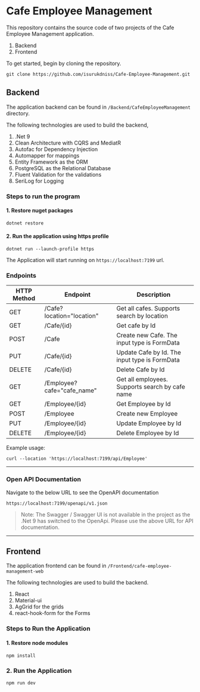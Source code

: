 # Cafe Employee Management

This repository contains the source code of two projects of the Cafe Employee Management application.

1. Backend
2. Frontend


To get started, begin by cloning the repository.

```
git clone https://github.com/isurukdniss/Cafe-Employee-Management.git
```

## Backend

The application backend can be found in `/Backend/CafeEmployeeManagement` directory.

The following technologies are used to build the backend,

1. .Net 9
2. Clean Architecture with CQRS and MediatR
3. Autofac for Dependency Injection
4. Automapper for mappings
5. Entity Framework as the ORM
6. PostgreSQL as the Relational Database
7. Fluent Validation for the validations
8. SeriLog for Logging


### Steps to run the program

#### 1. Restore nuget packages
```
dotnet restore
```

#### 2. Run the application using https profile

```
dotnet run --launch-profile https
```

The Application will start running on `https://localhost:7199` url.

### Endpoints

| HTTP Method | Endpoint | Description |
| ------------|----------|-------------|
| GET | /Cafe?location="location"| Get all cafes. Supports search by location |
| GET | /Cafe/{id}| Get cafe by Id |
| POST | /Cafe| Create new Cafe. The input type is FormData |
| PUT | /Cafe/{id} | Update Cafe by Id. The input type is FormData  |
| DELETE | /Cafe/{id}| Delete Cafe by Id |
| GET | /Employee?cafe="cafe_name"| Get all employees. Supports search by cafe name |
| GET | /Employee/{id} | Get Employee by Id |
| POST | /Employee| Create new Employee |
| PUT | /Employee/{id} | Update Employee by Id |
| DELETE | /Employee/{id}| Delete Employee by Id |

Example usage:
```
curl --location 'https://localhost:7199/api/Employee'
```
-------

### Open API Documentation
Navigate to the below URL to see the OpenAPI documentation
```
https://localhost:7199/openapi/v1.json
```

>Note: The Swagger / Swagger UI is not available in the project as the .Net 9 has switched to the OpenApi. Please use the above URL for API documentation.

----

## Frontend
The application frontend can be found in `/Frontend/cafe-employee-management-web`

The following technologies are used to build the backend.

1. React
2. Material-ui
3. AgGrid for the grids
4. react-hook-form for the Forms

### Steps to Run the Application
#### 1. Restore node modules
```
npm install
```

### 2. Run the Application
```
npm run dev
```

